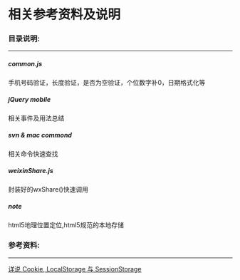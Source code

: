 # 相关参考资料及说明
### 目录说明:
****
##### common.js   
手机号码验证，长度验证，是否为空验证，个位数字补0，日期格式化等

##### jQuery mobile   
相关事件及用法总结

##### svn & mac commond   
相关命令快速查找

##### weixinShare.js
封装好的wxShare()快速调用

##### note  
html5地理位置定位,html5规范的本地存储

### 参考资料:
****
[详说 Cookie, LocalStorage 与 SessionStorage](https://segmentfault.com/a/1190000002723469)
